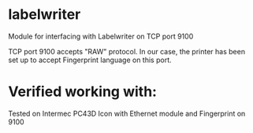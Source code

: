 # labelwriter

Module for interfacing with Labelwriter on TCP port 9100

TCP port 9100 accepts "RAW" protocol. In our case, the printer has been set up
to accept Fingerprint language on this port.

# Verified working with:
Tested on Intermec PC43D Icon with Ethernet module and Fingerprint on 9100
